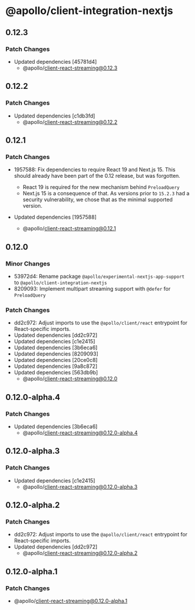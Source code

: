 # @apollo/client-integration-nextjs

## 0.12.3

### Patch Changes

- Updated dependencies [45781d4]
  - @apollo/client-react-streaming@0.12.3

## 0.12.2

### Patch Changes

- Updated dependencies [c1db3fd]
  - @apollo/client-react-streaming@0.12.2

## 0.12.1

### Patch Changes

- 1957588: Fix dependencies to require React 19 and Next.js 15.
  This should already have been part of the 0.12 release, but was forgotten.

  - React 19 is required for the new mechanism behind `PreloadQuery`
  - Next.js 15 is a consequence of that. As versions prior to `15.2.3` had a security vulnerability, we chose that as the minimal supported version.

- Updated dependencies [1957588]
  - @apollo/client-react-streaming@0.12.1

## 0.12.0

### Minor Changes

- 53972d4: Rename package `@apollo/experimental-nextjs-app-support` to `@apollo/client-integration-nextjs`
- 8209093: Implement multipart streaming support with `@defer` for `PreloadQuery`

### Patch Changes

- dd2c972: Adjust imports to use the `@apollo/client/react` entrypoint for React-specific imports.
- Updated dependencies [dd2c972]
- Updated dependencies [c1e2415]
- Updated dependencies [3b6eca6]
- Updated dependencies [8209093]
- Updated dependencies [20ce0c8]
- Updated dependencies [9a8c872]
- Updated dependencies [563db9b]
  - @apollo/client-react-streaming@0.12.0

## 0.12.0-alpha.4

### Patch Changes

- Updated dependencies [3b6eca6]
  - @apollo/client-react-streaming@0.12.0-alpha.4

## 0.12.0-alpha.3

### Patch Changes

- Updated dependencies [c1e2415]
  - @apollo/client-react-streaming@0.12.0-alpha.3

## 0.12.0-alpha.2

### Patch Changes

- dd2c972: Adjust imports to use the `@apollo/client/react` entrypoint for React-specific imports.
- Updated dependencies [dd2c972]
  - @apollo/client-react-streaming@0.12.0-alpha.2

## 0.12.0-alpha.1

### Patch Changes

- @apollo/client-react-streaming@0.12.0-alpha.1
